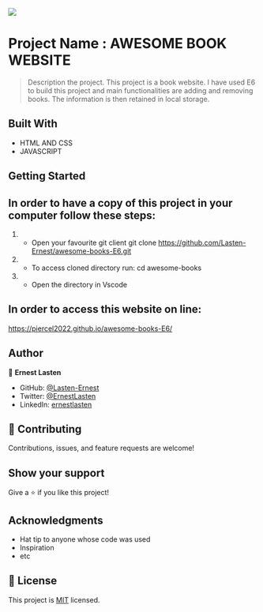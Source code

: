 ![](https://img.shields.io/badge/Microverse-blueviolet)

# Project Name : AWESOME BOOK WEBSITE

> Description the project.
This project is a book website. I have used E6 to build this project and main functionalities are adding and removing books. The information is then retained in local storage.

## Built With

- HTML AND CSS
- JAVASCRIPT

## Getting Started

## In order to have a copy of this project in your computer follow these steps:
1) - Open your favourite git client
git clone https://github.com/Lasten-Ernest/awesome-books-E6.git

2) - To access cloned directory run:
cd awesome-books

3) - Open the directory in Vscode 

## In order to access this website on line:
 https://piercel2022.github.io/awesome-books-E6/
    
## Author

👤 **Ernest Lasten**

- GitHub: [@Lasten-Ernest](https://github.com/Lasten-Ernest)
- Twitter: [@ErnestLasten](https://twitter.com/ErnestLasten)
- LinkedIn: [ernestlasten](https://mw.linkedin.com/in/ernest-lasten-613990197)


## 🤝 Contributing

Contributions, issues, and feature requests are welcome!

## Show your support

Give a ⭐️ if you like this project!

## Acknowledgments
- Hat tip to anyone whose code was used
- Inspiration
- etc


## 📝 License

This project is [MIT](./MIT.md) licensed.

